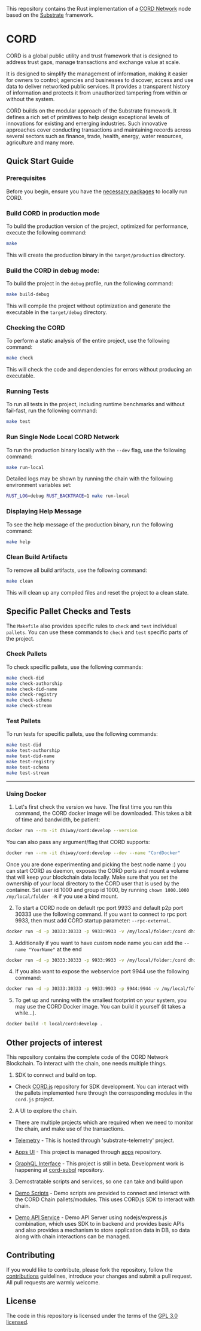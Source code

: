 This repository contains the Rust implementation of a [CORD Network][cord-homepage] node based on the [Substrate][substrate-homepage] framework.

# CORD

CORD is a global public utility and trust framework that is designed to address trust gaps, manage transactions and exchange value at scale.

It is designed to simplify the management of information, making it easier for owners to control; agencies and businesses to discover, access and use data to deliver networked public services. It provides a transparent history of information and protects it from unauthorized tampering from within or without the system.

CORD builds on the modular approach of the Substrate framework. It defines a rich set of primitives to help design exceptional levels of innovations for existing and emerging industries. Such innovative approaches cover conducting transactions and maintaining records across several sectors such as finance, trade, health, energy, water resources, agriculture and many more.

## Quick Start Guide

### Prerequisites

Before you begin, ensure you have the [necessary packages](/docs/installation.md) to locally run CORD.


### Build CORD in production mode

To build the production version of the project, optimized for performance, execute the following command:

```bash
make
```

This will create the production binary in the `target/production` directory.


### Build the CORD in debug mode:

To build the project in the `debug` profile, run the following command:

```bash
make build-debug
```

This will compile the project without optimization and generate the executable in the `target/debug` directory.

### Checking the CORD

To perform a static analysis of the entire project, use the following command:

```bash
make check
```

This will check the code and dependencies for errors without producing an executable.

### Running Tests

To run all tests in the project, including runtime benchmarks and without fail-fast, run the following command:

```bash
make test
```

### Run Single Node Local CORD Network

To run the production binary locally with the `--dev` flag, use the following command:

```bash
make run-local
```

Detailed logs may be shown by running the chain with the following environment variables set:

```bash
RUST_LOG=debug RUST_BACKTRACE=1 make run-local
```

### Displaying Help Message

To see the help message of the production binary, run the following command:

```bash
make help
```

### Clean Build Artifacts

To remove all build artifacts, use the following command:

```bash
make clean
```

This will clean up any compiled files and reset the project to a clean state.

## Specific Pallet Checks and Tests

The `Makefile` also provides specific rules to `check` and `test` individual `pallets`. 
You can use these commands to `check` and `test` specific parts of the project.

### Check Pallets

To check specific pallets, use the following commands:

```bash
make check-did
make check-authorship
make check-did-name
make check-registry
make check-schema
make check-stream
```

### Test Pallets

To run tests for specific pallets, use the following commands:

```bash
make test-did
make test-authorship
make test-did-name
make test-registry
make test-schema
make test-stream
```

---

### Using Docker

1. Let's first check the version we have. The first time you run this command, the CORD docker image will be downloaded. This takes a bit of time and bandwidth, be patient:

```bash
docker run --rm -it dhiway/cord:develop --version
```

You can also pass any argument/flag that CORD supports:

```bash
docker run --rm -it dhiway/cord:develop --dev --name "CordDocker"
```

Once you are done experimenting and picking the best node name :) you can start CORD as daemon, exposes the CORD ports and mount a volume that will keep your blockchain data locally. 
Make sure that you set the ownership of your local directory to the CORD user that is used by the container. Set user id 1000 and group id 1000, by running `chown 1000.1000 /my/local/folder -R` if you use a bind mount.

2. To start a CORD node on default rpc port 9933 and default p2p port 30333 use the following command. If you want to connect to rpc port 9933, then must add CORD startup parameter: `--rpc-external`.

```bash
docker run -d -p 30333:30333 -p 9933:9933 -v /my/local/folder:/cord dhiway/cord:develop --dev --rpc-external --rpc-cors all
```

3. Additionally if you want to have custom node name you can add the `--name "YourName"` at the end

```bash
docker run -d -p 30333:30333 -p 9933:9933 -v /my/local/folder:/cord dhiway/cord:develop --dev --rpc-external --rpc-cors all --name "CordDocker"
```

4. If you also want to expose the webservice port 9944 use the following command:

```bash
docker run -d -p 30333:30333 -p 9933:9933 -p 9944:9944 -v /my/local/folder:/cord dhiway/cord:develop --dev --ws-external --rpc-external --rpc-cors all --name "CordDocker"
```

5. To get up and running with the smallest footprint on your system, you may use the CORD Docker image.
You can build it yourself (it takes a while...).

```bash
docker build -t local/cord:develop .
```

## Other projects of interest

This repository contains the complete code of the CORD Network Blockchain. To interact with the chain, one needs multiple things.

1. SDK to connect and build on top.

  - Check [CORD.js](https://github.com/dhiway/cord.js) repository for SDK development. You can interact with the pallets implemented here through the corresponding modules in the `cord.js` project.

2. A UI to explore the chain.

  - There are multiple projects which are required when we need to monitor the chain, and make use of the transactions.

  - [Telemetry](https://telemetry.cord.network) - This is hosted through 'substrate-telemetry' project.

  - [Apps UI](https://apps.cord.network) - This project is managed through [apps](https://github.com/dhiway/apps) repository.

  - [GraphQL Interface](/) - This project is still in beta. Development work is happening at [cord-subql](https://github.com/dhiway/cord-subql) repository.

3. Demostratable scripts and services, so one can take and build upon

  - [Demo Scripts](https://github.com/dhiway/cord-demo-scripts) - Demo scripts are provided to connect and interact with the CORD Chain pallets/modules. This uses CORD.js SDK to interact with chain.

  - [Demo API Service](https://github.com/dhiway/cord-agent-app-v1) - Demo API Server using nodejs/express.js combination, which uses SDK to in backend and provides basic APIs and also provides a mechanism to store application data in DB, so data along with chain interactions can be managed.


## Contributing

If you would like to contribute, please fork the repository, follow the [contributions] guidelines, introduce your changes and submit a pull request. All pull requests are warmly welcome.

## License

The code in this repository is licensed under the terms of the [GPL 3.0 licensed](LICENSE-GPL3).

[cord-homepage]: https://cord.network
[substrate-homepage]: https://substrate.io
[contributions]: ./CONTRIBUTING.md
[discord]: https://discord.gg/bcwZFznb7Z
